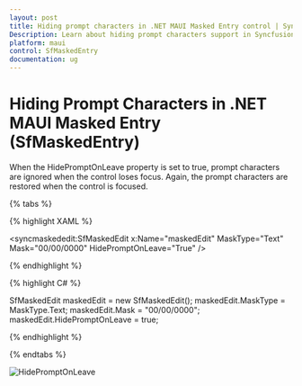 ```yaml
---
layout: post
title: Hiding prompt characters in .NET MAUI Masked Entry control | Syncfusion®
Description: Learn about hiding prompt characters support in Syncfusion® .NET MAUI Masked Entry (SfMaskedEntry) control and more.
platform: maui
control: SfMaskedEntry
documentation: ug
---
```


# Hiding Prompt Characters in .NET MAUI Masked Entry (SfMaskedEntry)

When the HidePromptOnLeave property is set to true, prompt characters are ignored when the control loses focus. Again, the prompt characters are restored when the control is focused.

{% tabs %}

{% highlight XAML %}

<syncmaskededit:SfMaskedEdit x:Name="maskedEdit" 
                             MaskType="Text" 
                             Mask="00/00/0000" 
                             HidePromptOnLeave="True" />

{% endhighlight %}

{% highlight C# %}

SfMaskedEdit maskedEdit = new SfMaskedEdit();
maskedEdit.MaskType = MaskType.Text;
maskedEdit.Mask = "00/00/0000";
maskedEdit.HidePromptOnLeave = true;

{% endhighlight %}

{% endtabs %}

![HidePromptOnLeave](MaskedEntry_Images/maui_masked_entry_HidePromptOnLeave.gif)